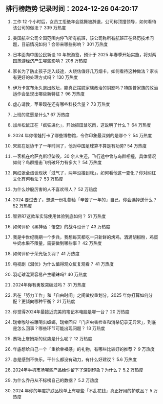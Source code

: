 
## 排行榜趋势 记录时间：2024-12-26 04:20:17
  
  1. 工作 12 个小时后，女员工拒绝年会跳舞被辞退，公司称顶撞领导，如何看待该公司的做法？ 339 万热度
    
  2. 美国航空公司全国范围内停飞所有航班，该公司称所有航班正在经历技术问题，目前情况如何？会带来哪些影响？ 301 万热度
    
  3. 日本面向中国公民新设 10 年旅游签，预计于 2025 年春季开始实施，将对两国旅游经济产生哪些影响？ 208 万热度
    
  4. 家长为了防止孩子走入歧途，火烧估值好几万烟卡，如何看待这种做法？家长有更好的处理方式吗？ 130 万热度
    
  5. 伊万卡宣布永久退出政坛，能真正摆脱家族政治的阴影吗？特朗普家族的政治运作会呈现出哪些新特征？ 96 万热度
    
  6. 虚心请教，苹果现在还有哪些科技含量？ 73 万热度
    
  7. 上班的意愿是什么? 67 万热度
    
  8. 加州松鼠正在「疯狂进化」，开始抓田鼠吃肉，这说明了什么？ 64 万热度
    
  9. 2024 年你带娃打卡了哪些博物馆，令你印象最深刻的是哪个？ 54 万热度
    
  10. 宋凯在足协干了一年时间了，他对中国足球算不算是有功劳? 54 万热度
    
  11. 一客机在哈萨克斯坦坠毁，30 余人生还，飞行途中曾与鸟群相撞，具体情况如何？鸟群撞击飞机破坏力有多大？ 54 万热度
    
  12. 网红张全蛋谈现状「过气了，两年没接到戏」，如何看他这一变化？你对网红文化有何看法？ 53 万热度
    
  13. 为什么炒股厉害的人不喜欢带人？ 52 万热度
    
  14. 2024 要过去了，想送一份礼物给「辛苦了一年的」自己，你会选择送什么？ 52 万热度
    
  15. 智界R7这款车实际使用体验到底如何？ 51 万热度
    
  16. 如何评价《黑神话：悟空》的战斗设计？ 43 万热度
    
  17. 我是中世纪晚期一个步兵，我想每天都吃一只新鲜的烤鸡，洒满胡椒粉，鸡蛋牛奶水果不限量，需要做到哪些事？ 42 万热度
    
  18. 如何评价于荣光版关羽？ 41 万热度
    
  19. 电视剧《潜伏》为什么值得观众反复观看？ 41 万热度
    
  20. 羽毛球混双容易产生暧昧吗? 40 万热度
    
  21. 2024年你有勇敢突破过吗？ 31 万热度
    
  22. 若在「努力工作」和「自由时间」之间做权重划分，2025 年你打算如何分配？更倾向哪种平衡？ 21 万热度
    
  23. 你觉得2024年最接近完美的笔记本电脑是哪一台？ 20 万热度
    
  24. 瑞幸咖啡被曝喝出蟑螂，瑞幸回应「门店虫害检查和消杀记录无异常」，到底是怎么回事？哪些环节可能出现问题？ 13 万热度
    
  25. 赛场上詹姆斯的优势是什么呢？ 12 万热度
    
  26. 年底想给自己一个「重拾幸福感」的礼物，有哪些比较好的推荐？ 9 万热度
    
  27. 总是感到不快乐，干什么都没有动力，有什么好建议？ 5.6 万热度
    
  28. 2024年手机市场哪些产品给你留下了深刻印象？为什么？ 5.2 万热度
    
  29. 为什么乔丹从不标榜自己的数据？ 5.2 万热度
    
  30. 2024 年你的年度护肤品榜单上有哪些「不乱花钱」真正好用的护肤品？ 5 万热度
    